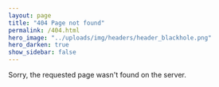 ```yaml
---
layout: page
title: "404 Page not found"
permalink: /404.html
hero_image: "../uploads/img/headers/header_blackhole.png"
hero_darken: true
show_sidebar: false
---
```


Sorry, the requested page wasn't found on the server.
